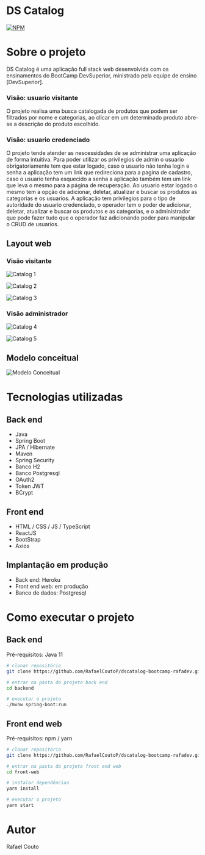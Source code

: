 # DS Catalog 
[![NPM](https://img.shields.io/npm/l/react)](https://github.com/RafaelCoutoP/dscatalog-bootcamp-rafadev/blob/main/LICENSE)

# Sobre o projeto

DS Catalog é uma aplicação full stack web desenvolvida com os ensinamentos do BootCamp DevSuperior, ministrado pela equipe de ensino [DevSuperior].

### Visão: usuario visitante
O projeto realisa uma busca catalogada de produtos que podem ser filtrados por nome e categorias, ao clicar em um determinado produto abre-se a descrição do produto escolhido.

### Visão: usuario credenciado 
O projeto tende atender as nescessidades de se administrar uma aplicação de forma intuitiva. Para poder utilizar os privilegios de admin o usuario obrigatoriamente tem que estar logado,
caso o usuario não tenha login e senha a aplicação tem um link que redireciona para a pagina de cadastro, caso o usuario tenha esquecido a senha a aplicação também tem um link que 
leva o mesmo para a página de recuperação. Ao usuario estar logado o mesmo tem a opção de adicionar, deletar, atualizar e buscar os produtos as categorias e os usuarios. A aplicação tem privilegios
para o tipo de autoridade do usuario credenciado, o operador tem o poder de adicionar, deletar, atualizar e buscar os produtos e as categorias, e o administrador que pode fazer tudo que o operador faz
adicionando poder para manipular o CRUD de usuarios.

## Layout web

### Visão visitante 

![Catalog 1](https://github.com/RafaelCoutoP/movie-flix-devrafac/blob/main/assetss/Captura%20de%20Tela%20(81).png)

![Catalog 2](https://github.com/RafaelCoutoP/movie-flix-devrafac/blob/main/assetss/Captura%20de%20Tela%20(82).png)

![Catalog 3](https://github.com/RafaelCoutoP/movie-flix-devrafac/blob/main/assetss/Captura%20de%20Tela%20(83).png)

### Visão administrador

![Catalog 4](https://github.com/RafaelCoutoP/movie-flix-devrafac/blob/main/assetss/Captura%20de%20Tela%20(84).png)

![Catalog 5](https://github.com/RafaelCoutoP/movie-flix-devrafac/blob/main/assetss/Captura%20de%20Tela%20(85).png)


## Modelo conceitual

![Modelo Conceitual](https://github.com/RafaelCoutoP/movie-flix-devrafac/blob/main/assetss/Captura%20de%20Tela%20(80).png)


# Tecnologias utilizadas
## Back end
- Java
- Spring Boot
- JPA / Hibernate
- Maven
- Spring Security
- Banco H2
- Banco Postgresql
- OAuth2
- Token JWT
- BCrypt
## Front end
- HTML / CSS / JS / TypeScript
- ReactJS
- BootStrap
- Axios
## Implantação em produção
- Back end: Heroku
- Front end web: em produção
- Banco de dados: Postgresql

# Como executar o projeto

## Back end
Pré-requisitos: Java 11

```bash
# clonar repositório
git clone https://github.com/RafaelCoutoP/dscatalog-bootcamp-rafadev.git

# entrar na pasta do projeto back end
cd backend

# executar o projeto
./mvnw spring-boot:run
```

## Front end web
Pré-requisitos: npm / yarn

```bash
# clonar repositório
git clone https://github.com/RafaelCoutoP/dscatalog-bootcamp-rafadev.git

# entrar na pasta do projeto front end web
cd front-web

# instalar dependências
yarn install

# executar o projeto
yarn start
```
# Autor
Rafael Couto
